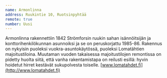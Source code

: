 ```yaml
---
name: Armonlinna
address: Ruukintie 10, Ruotsinpyhtää
remote: true
number: Uusi
---
```

Armonlinna rakennettiin 1842 Strömforsin ruukin sahan isännöitsijän ja konttorihenkilökunnan asunnoiksi ja se on 
peruskorjattu 1985-86.  Rakennus on nykyisin puoleksi vuokra-asuntokäytössä, puoleksi Lomatähtien majoitustiloina. 
Muutaman vuoden takaisessa majoitustilojen remontissa on pidetty huolta siitä, että vanha rakentamistapa on reilusti 
esillä: hyvin hoidetut hirret kestävät sukupolvesta toiselle. [www.lomatahdet.fi](http://www.lomatahdet.fi)